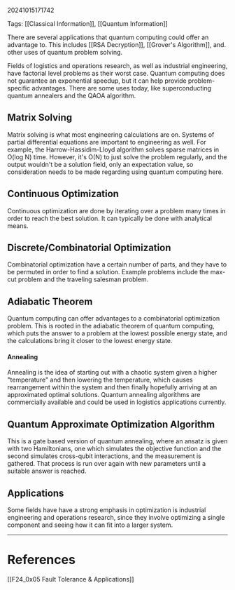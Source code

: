 20241015171742

Tags: [[Classical Information]], [[Quantum Information]]

There are several applications that quantum computing could offer an advantage to. This includes [[RSA Decryption]], [[Grover's Algorithm]], and. other uses of quantum problem solving. 

Fields of logistics and operations research, as well as industrial engineering, have factorial level problems as their worst case. Quantum computing does not guarantee an exponential speedup, but it can help provide problem-specific advantages. There are some uses today, like superconducting quantum annealers and the QAOA algorithm. 

## Matrix Solving
Matrix solving is what most engineering calculations are on. Systems of partial differential equations are important to engineering as well. For example, the Harrow-Hassidim-Lloyd algorithm solves sparse matrices in O(log N) time. However, it's O(N) to just solve the problem regularly, and the output wouldn't be a solution field, only an expectation value, so consideration needs to be made regarding using quantum computing here. 

## Continuous Optimization
Continuous optimization are done by iterating over a problem many times in order to reach the best solution. It can typically be done with analytical means. 

## Discrete/Combinatorial Optimization
Combinatorial optimization have a certain number of parts, and they have to be permuted in order to find a solution. Example problems include the max-cut problem and the traveling salesman problem. 

## Adiabatic Theorem
Quantum computing can offer advantages to a combinatorial optimization problem. This is rooted in the adiabatic theorem of quantum computing, which puts the answer to a problem at the lowest possible energy state, and the calculations bring it closer to the lowest energy state. 
#### Annealing
Annealing is the idea of starting out with a chaotic system given a higher "temperature" and then lowering the temperature, which causes rearrangement within the system and then finally hopefully arriving at an approximated optimal solutions. Quantum annealing algorithms are commercially available and could be used in logistics applications currently. 

## Quantum Approximate Optimization Algorithm
This is a gate based version of quantum annealing, where an ansatz is given with two Hamiltonians, one which simulates the objective function and the second simulates cross-qubit interactions, and the measurement is gathered. That process is run over again with new parameters until a suitable answer is reached. 

## Applications
Some fields have have a strong emphasis in optimization is industrial engineering and operations research, since they involve optimizing a single component and seeing how it can fit into a larger system. 
___
# References
[[F24_0x05 Fault Tolerance & Applications]]
